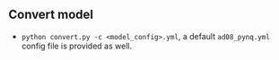 ## Convert model
- `python convert.py -c <model_config>.yml`, a default `ad08_pynq.yml` config file is provided as well.